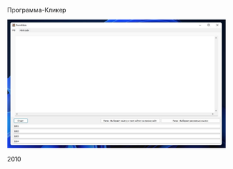 Программа-Кликер

![Main screen](https://github.com/agrebnevru/clicker/raw/master/screen.jpg)

2010
